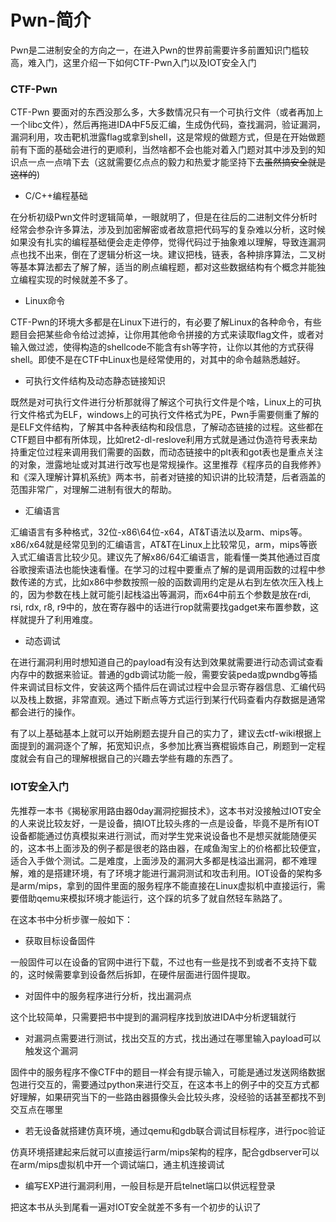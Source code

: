 # Pwn-简介

Pwn是二进制安全的方向之一，在进入Pwn的世界前需要许多前置知识门槛较高，难入门，这里介绍一下如何CTF-Pwn入门以及IOT安全入门

### CTF-Pwn

CTF-Pwn 要面对的东西没那么多，大多数情况只有一个可执行文件（或者再加上一个libc文件），然后再拖进IDA中F5反汇编，生成伪代码，查找漏洞，验证漏洞，漏洞利用，攻击靶机泄露flag或拿到shell，这是常规的做题方式，但是在开始做题前有下面的基础会进行的更顺利，当然啥都不会也能对着入门题对其中涉及到的知识点一点一点啃下去（这就需要亿点点的毅力和热爱才能坚持下去~~虽然搞安全就是这样的~~)

* C/C++编程基础

​		在分析初级Pwn文件时逻辑简单，一眼就明了，但是在往后的二进制文件分析时经常会参杂许多算法，涉及到加密解密或者故意把代码写的复杂难以分析，这时候如果没有扎实的编程基础便会走走停停，觉得代码过于抽象难以理解，导致连漏洞点也找不出来，倒在了逻辑分析这一块。建议把栈，链表，各种排序算法，二叉树等基本算法都去了解了解，适当的刷点编程题，都对这些数据结构有个概念并能独立编程实现的时候就差不多了。

* Linux命令

​		CTF-Pwn的环境大多都是在Linux下进行的，有必要了解Linux的各种命令，有些题目会把某些命令给过滤掉，让你用其他命令拼接的方式来读取flag文件，或者对输入做过滤，使得构造的shellcode不能含有sh等字符，让你以其他的方式获得shell。即使不是在CTF中Linux也是经常使用的，对其中的命令越熟悉越好。

* 可执行文件结构及动态静态链接知识

​		既然是对可执行文件进行分析那就得了解这个可执行文件是个啥，Linux上的可执行文件格式为ELF，windows上的可执行文件格式为PE，Pwn手需要侧重了解的是ELF文件结构，了解其中各种表结构和段信息，了解动态链接的过程。这些都在CTF题目中都有所体现，比如ret2-dl-reslove利用方式就是通过伪造符号表来劫持重定位过程来调用我们需要的函数，而动态链接中的plt表和got表也是重点关注的对象，泄露地址或对其进行改写也是常规操作。这里推荐《程序员的自我修养》和《深入理解计算机系统》两本书，前者对链接的知识讲的比较清楚，后者涵盖的范围非常广，对理解二进制有很大的帮助。

* 汇编语言

​		汇编语言有多种格式，32位-x86\64位-x64，AT&T语法以及arm、mips等。x86/x64就是经常见到的汇编语言，AT&T在Linux上比较常见，arm，mips等嵌入式汇编语言比较少见。建议先了解x86/64汇编语言，能看懂一类其他通过百度谷歌搜索语法也能快速看懂。在学习的过程中要重点了解的是调用函数的过程中参数传递的方式，比如x86中参数按照一般的函数调用约定是从右到左依次压入栈上的，因为参数在栈上就可能引起栈溢出等漏洞，而x64中前五个参数是放在rdi, rsi, rdx, r8, r9中的，放在寄存器中的话进行rop就需要找gadget来布置参数，这样就提升了利用难度。

* 动态调试

​		在进行漏洞利用时想知道自己的payload有没有达到效果就需要进行动态调试查看内存中的数据来验证。普通的gdb调试功能一般，需要安装peda或pwndbg等插件来调试目标文件，安装这两个插件后在调试过程中会显示寄存器信息、汇编代码以及栈上数据，非常直观。通过下断点等方式运行到某行代码查看内存数据是通常都会进行的操作。

有了以上基础基本上就可以开始刷题去提升自己的实力了，建议去ctf-wiki根据上面提到的漏洞逐个了解，拓宽知识点，多参加比赛当赛棍锻炼自己，刷题到一定程度就会有自己的理解根据自己的兴趣去学些有趣的东西了。

### IOT安全入门

先推荐一本书《揭秘家用路由器0day漏洞挖掘技术》，这本书对没接触过IOT安全的人来说比较友好，一是设备，搞IOT比较头疼的一点是设备，毕竟不是所有IOT设备都能通过仿真模拟来进行测试，而对学生党来说设备也不是想买就能随便买的，这本书上面涉及的例子都是很老的路由器，在咸鱼淘宝上的价格都比较便宜，适合入手做个测试。二是难度，上面涉及的漏洞大多都是栈溢出漏洞，都不难理解，难的是搭建环境，有了环境才能进行漏洞测试和攻击利用。IOT设备的架构多是arm/mips，拿到的固件里面的服务程序不能直接在Linux虚拟机中直接运行，需要借助qemu来模拟环境才能运行，这个踩的坑多了就自然轻车熟路了。

在这本书中分析步骤一般如下：

* 获取目标设备固件

​		一般固件可以在设备的官网中进行下载，不过也有一些是找不到或者不支持下载的，这时候需要拿到设备然后拆卸，在硬件层面进行固件提取。

* 对固件中的服务程序进行分析，找出漏洞点

​		这个比较简单，只需要把书中提到的漏洞程序找到放进IDA中分析逻辑就行

* 对漏洞点需要进行测试，找出交互的方式，找出通过在哪里输入payload可以触发这个漏洞

​		固件中的服务程序不像CTF中的题目一样会有提示输入，可能是通过发送网络数据包进行交互的，需要通过python来进行交互，在这本书上的例子中的交互方式都好理解，如果研究当下的一些路由器摄像头会比较头疼，没经验的话甚至都找不到交互点在哪里

* 若无设备就搭建仿真环境，通过qemu和gdb联合调试目标程序，进行poc验证

​		仿真环境搭建起来后就可以直接运行arm/mips架构的程序，配合gdbserver可以在arm/mips虚拟机中开一个调试端口，通主机连接调试

* 编写EXP进行漏洞利用，一般目标是开启telnet端口以供远程登录

把这本书从头到尾看一遍对IOT安全就差不多有一个初步的认识了













​	

